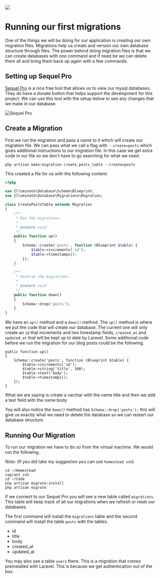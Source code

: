 ![](Laravel_5_Basics_handouts/headings/4.1.png)

# Running our first migrations

One of the things we will be doing for our application is creating our own migration files. Migrations help us create and version our own database structure through files. The power behind doing migration files is that we can create databases with one command and if need be we can delete them all and bring them back up again with a few commands.

## Setting up Sequel Pro

[Sequel Pro](http://www.sequelpro.com/) is a nice free tool that allows us to view our mysql databases. They do have a donate button that helps support the development for this project. We can use this tool with the setup below to see any changes that we make in our database.

![Sequel Pro](https://raw.githubusercontent.com/learnable-content/Laravel-5/lesson4.1/images/sequel-pro.png "Sequel Pro")

## Create a Migration

First we run the migration and pass a name to it which will create our migration file. We can pass what we call a flag with `--create=posts` which gives additional instructions to our migration file. In this case we get extra code in our file so we don't have to go searching for what we need.

```
php artisan make:migration create_posts_table --create=posts
```

This created a file for us with the following content:

```php
<?php

use Illuminate\Database\Schema\Blueprint;
use Illuminate\Database\Migrations\Migration;

class CreatePostsTable extends Migration
{
    /**
     * Run the migrations.
     *
     * @return void
     */
    public function up()
    {
        Schema::create('posts', function (Blueprint $table) {
            $table->increments('id');
            $table->timestamps();
        });
    }

    /**
     * Reverse the migrations.
     *
     * @return void
     */
    public function down()
    {
        Schema::drop('posts');
    }
}
```
We have an `up()` method and a `down()` method. The `up()` method is where we put the code that will create our database. The current one will only create an `id` that increments and two timestamp fields, `created_at` and `updated_at` that will be kept up to date by Laravel. Some additional code before we run the migration for our blog posts could be the following.

```
public function up()
{
    Schema::create('posts', function (Blueprint $table) {
        $table->increments('id');
        $table->string('title', 100);
        $table->text('body');
        $table->timestamps();
    });
}
```
What we are saying is create a varchar with the name title and then we add a text field with the name body.

You will also notice the `down()` method has `Schema::drop('posts');` this will give us exactly what we need to delete the database so we can restart our database structure.

## Running Our Migration

To run our migration we have to do so from the virtual machine. We would run the following.

*Note*: (If you did take my suggestion you can use `homestead ssh`)

```
cd ~/Homestead
vagrant ssh
cd ~/Code
php artisan migrate:install
php artisan migrate
```

If we connect to our Sequel Pro you will see a new table called `migrations`. This table will keep track of all our migrations when we refresh or reset our databases.

The first command will install the `migrations` table and the second command will install the table `posts` with the tables.

- id
- title
- body
- created_at
- updated_at

You may also see a table `users` there. This is a migration that comes preinstalled with Laravel. This is because we get authentication out of the box.
